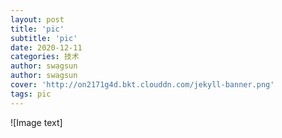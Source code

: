 ```yaml
---
layout: post
title: 'pic'
subtitle: 'pic'
date: 2020-12-11
categories: 技术
author: swagsun
author: swagsun
cover: 'http://on2171g4d.bkt.clouddn.com/jekyll-banner.png'
tags: pic
---
```







![Image text]
